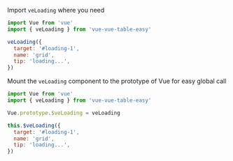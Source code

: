<anchor label="Usage"/>

Import `veLoading` where you need

```javascript
import Vue from 'vue'
import { veLoading } from 'vue-vue-table-easy'
```

```javascript
veLoading({
  target: '#loading-1',
  name: 'grid',
  tip: 'loading...',
})
```

<anchor label="Global Usage"/>

Mount the `veLoading` component to the prototype of Vue for easy global call

```javascript
import Vue from 'vue'
import { veLoading } from 'vue-vue-table-easy'

Vue.prototype.$veLoading = veLoading
```

```javascript
this.$veLoading({
  target: '#loading-1',
  name: 'grid',
  tip: 'loading...',
})
```
